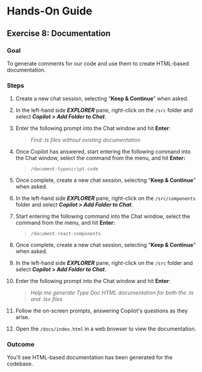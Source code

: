 # Hands-On Guide

## Exercise 8: Documentation

### **Goal**

To generate comments for our code and use them to create HTML-based documentation.
 

### **Steps**

1. Create a new chat session, selecting “**Keep & Continue**” when asked.

2. In the left-hand side _**EXPLORER**_ pane, right-click on the `/src` folder and select _**Copilot > Add Folder to Chat**_.

3. Enter the following prompt into the Chat window and hit **Enter**:

   > _Find .ts files without existing documentation_

3. Once Copilot has answered, start entering the following command into the Chat window, select the command from the menu, and hit **Enter:**  

   > `/document-typescript-code`

5. Once complete, create a new chat session, selecting “**Keep & Continue**” when asked.

6. In the left-hand side _**EXPLORER**_ pane, right-click on the `/src/components` folder and select _**Copilot > Add Folder to Chat**_.

8. Start entering the following command into the Chat window, select the command from the menu, and hit **Enter:**  

   > `/document-react-components`

9. Once complete, create a new chat session, selecting “**Keep & Continue**” when asked.

10. In the left-hand side _**EXPLORER**_ pane, right-click on the `/src` folder and select _**Copilot > Add Folder to Chat**_.

11. Enter the following prompt into the Chat window and hit **Enter**:

      > _Help me generate Type Doc HTML documentation for both the .ts and .tsx files_

12. Follow the on-screen prompts, answering Copilot's questions as they arise.

13. Open the `/docs/index.html` in a web browser to view the documentation.


### **Outcome**

You'll see HTML-based documentation has been generated for the codebase.
